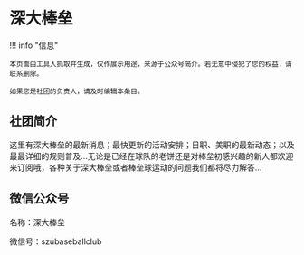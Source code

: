 # 深大棒垒

!!! info "信息"

    本页面由工具人抓取并生成，仅作展示用途，来源于公众号简介。若无意中侵犯了您的权益，请联系删除。
    
    如果您是社团的负责人，请及时编辑本条目。
    
## 社团简介
这里有深大棒垒的最新消息；最快更新的活动安排；日职、美职的最新动态；以及最最详细的规则普及...无论是已经在球队的老饼还是对棒垒初感兴趣的新人都欢迎来订阅哦，各种关于深大棒垒或者棒垒球运动的问题我们都将尽力解答...

## 微信公众号
名称：深大棒垒

微信号：szubaseballclub
